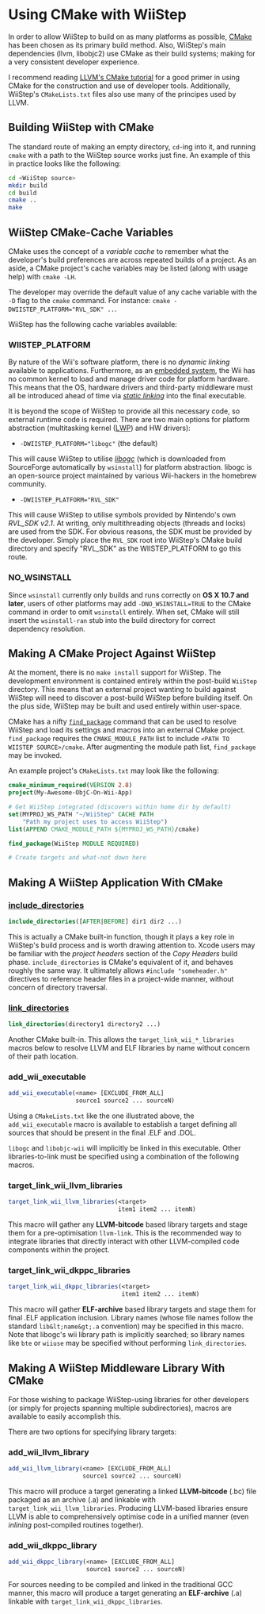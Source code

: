 Using CMake with WiiStep
========================

In order to allow WiiStep to build on as many platforms as possible, 
[CMake](http://cmake.org) has been chosen as its primary build method. Also,
WiiStep's main dependencies (llvm, libobjc2) use CMake as their build systems;
making for a very consistent developer experience.

I recommend reading [LLVM's CMake tutorial](http://llvm.org/docs/CMake.html)
for a good primer in using CMake for the construction and use of developer 
tools. Additionally, WiiStep's `CMakeLists.txt` files also use many of the 
principes used by LLVM. 


Building WiiStep with CMake
---------------------------

The standard route of making an empty directory, `cd`-ing into it, and running
`cmake` with a path to the WiiStep source works just fine. An example of this
in practice looks like the following:

```sh
cd <WiiStep source>
mkdir build
cd build
cmake ..
make
```


WiiStep CMake-Cache Variables
-----------------------------

CMake uses the concept of a *variable cache* to remember what the developer's 
build preferences are across repeated builds of a project. As an aside, a CMake
project's cache variables may be listed (along with usage help) with 
`cmake -LH`. 

The developer may override the default value of any cache variable with the
`-D` flag to the `cmake` command. For instance: 
`cmake -DWIISTEP_PLATFORM="RVL_SDK" ..`.

WiiStep has the following cache variables available:

### WIISTEP_PLATFORM

By nature of the Wii's software platform, there is no *dynamic linking* 
available to applications. Furthermore, as an 
[embedded system](http://en.wikipedia.org/wiki/Embedded_system), 
the Wii has no common kernel to load and manage driver code for platform 
hardware. 
This means that the OS, hardware drivers and third-party middleware must all 
be introduced ahead of time via 
*[static linking](http://en.wikipedia.org/wiki/Static_library)* 
into the final executable. 

It is beyond the scope of WiiStep to provide all this necessary code, 
so external runtime code is required. There are two main options for platform
abstraction (multitasking kernel 
([LWP](http://en.wikipedia.org/wiki/Light-weight_process)) and HW drivers):

* `-DWIISTEP_PLATFORM="libogc"` (the default)

This will cause WiiStep to utilise *[libogc](http://wiibrew.org/wiki/Libogc)* 
(which is downloaded from SourceForge automatically
by `wsinstall`) for platform abstraction. libogc is an open-source project
maintained by various Wii-hackers in the homebrew community.

* `-DWIISTEP_PLATFORM="RVL_SDK"`

This will cause WiiStep to utilise symbols provided by Nintendo's own *RVL_SDK 
v2.1*. At writing, only multithreading objects (threads and locks) are used
from the SDK. For obvious reasons, the SDK must be provided by the developer.
Simply place the `RVL_SDK` root into WiiStep's CMake build directory and 
specify "RVL_SDK" as the WIISTEP_PLATFORM to go this route.

### NO_WSINSTALL

Since `wsinstall` currently only builds and runs correctly on 
**OS X 10.7 and later**, users of other platforms may add 
`-DNO_WSINSTALL=TRUE` to the CMake command in order to omit 
`wsinstall` entirely. When set, CMake will still insert the `wsinstall-ran`
stub into the build directory for correct dependency resolution.


Making A CMake Project Against WiiStep
--------------------------------------

At the moment, there is no `make install` support for WiiStep. The development
environment is contained entirely within the post-build `WiiStep` directory.
This means that an external project wanting to build against WiiStep will
need to discover a post-build WiiStep before building itself.
On the plus side, WiiStep may be built and used entirely within user-space.

CMake has a nifty 
[`find_package`](http://www.cmake.org/cmake/help/v2.8.10/cmake.html#command:find_package) 
command that can be used to resolve WiiStep and load its settings and macros
into an external CMake project. `find_package` requires the `CMAKE_MODULE_PATH` list
to include `<PATH TO WIISTEP SOURCE>/cmake`. After augmenting the module path list,
`find_package` may be invoked.

An example project's `CMakeLists.txt` may look like the following:

```cmake
cmake_minimum_required(VERSION 2.8)
project(My-Awesome-ObjC-On-Wii-App)

# Get WiiStep integrated (discovers within home dir by default)
set(MYPROJ_WS_PATH "~/WiiStep" CACHE PATH
	"Path my project uses to access WiiStep")
list(APPEND CMAKE_MODULE_PATH ${MYPROJ_WS_PATH}/cmake)

find_package(WiiStep MODULE REQUIRED)

# Create targets and what-not down here
```


Making A WiiStep Application With CMake
---------------------------------------

### [include_directories](http://www.cmake.org/cmake/help/v2.8.10/cmake.html#command:include_directories)

```cmake
include_directories([AFTER|BEFORE] dir1 dir2 ...)
```

This is actually a CMake built-in function, though it plays a key role 
in WiiStep's build process and is worth drawing attention to. Xcode users
may be familiar with the *project headers* section of the *Copy Headers*
build phase. `include_directories` is CMake's equivalent of it, and behaves
roughly the same way. It ultimately allows `#include "someheader.h"` directives 
to reference header files in a project-wide manner, without concern of directory 
traversal.

### [link_directories](http://www.cmake.org/cmake/help/v2.8.10/cmake.html#command:link_directories)

```cmake
link_directories(directory1 directory2 ...)
```

Another CMake built-in. This allows the `target_link_wii_*_libraries` macros below
to resolve LLVM and ELF libraries by name without concern of their path
location.

### add_wii_executable

```cmake
add_wii_executable(<name> [EXCLUDE_FROM_ALL]
                   source1 source2 ... sourceN)
```

Using a `CMakeLists.txt` like the one illustrated above, the `add_wii_executable`
macro is available to establish a target defining all sources that should
be present in the final .ELF and .DOL. 

`libogc` and `libobjc-wii` will implicitly be linked in this executable. Other
libraries-to-link must be specified using a combination of the following macros.

### target_link_wii_llvm_libraries

```cmake
target_link_wii_llvm_libraries(<target> 
                               item1 item2 ... itemN)
```

This macro will gather any **LLVM-bitcode** based library targets and 
stage them for a pre-optimisation `llvm-link`. This is the recommended
way to integrate libraries that directly interact with other LLVM-compiled
code components within the project. 

### target_link_wii_dkppc_libraries

```cmake
target_link_wii_dkppc_libraries(<target> 
                                item1 item2 ... itemN)
```

This macro will gather **ELF-archive** based library targets and stage
them for final .ELF application inclusion. Library names 
(whose file names follow the standard `lib&lt;name&gt;.a` convention) may be specified
in this macro. Note that libogc's wii library path is implicitly searched;
so library names like `bte` or `wiiuse` may be specified without performing
`link_directories`.


Making A WiiStep Middleware Library With CMake
----------------------------------------------

For those wishing to package WiiStep-using libraries for other developers 
(or simply for projects spanning multiple subdirectories), macros are available
to easily accomplish this. 

There are two options for specifying library targets: 

### add_wii_llvm_library

```cmake
add_wii_llvm_library(<name> [EXCLUDE_FROM_ALL]
                     source1 source2 ... sourceN)
```

This macro will produce a target generating a linked **LLVM-bitcode** (.bc) file
packaged as an archive (.a) and linkable with `target_link_wii_llvm_libraries`. 
Producing LLVM-based libraries ensure LLVM is able to comprehensively optimise
code in a unified manner (even *inlining* post-compiled routines together).

### add_wii_dkppc_library

```cmake
add_wii_dkppc_library(<name> [EXCLUDE_FROM_ALL]
                      source1 source2 ... sourceN)
```

For sources needing to be compiled and linked in the traditional GCC
manner, this macro will produce a target generating an **ELF-archive** (.a)
linkable with `target_link_wii_dkppc_libraries`. 
